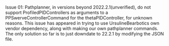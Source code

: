 Issue 01: Pathplanner, in versions beyond 2022.2.1(unverified), do not support ProfiledPIDControllers as arguments to a PPSwerveControllerCommand for the thetaPIDController, for unknown reasons. This issue has appeared in trying to use UrsulineBearbotics own vendor dependency, along with making our own pathplanner commands. The only solution so far is to just downdate to 22.2.1 by modifying the JSON file. 